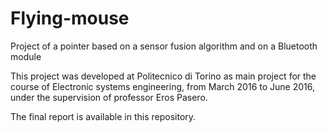 # Flying-mouse
Project of a pointer based on a sensor fusion algorithm and on a Bluetooth module

This project was developed at Politecnico di Torino as main project for the course of Electronic systems engineering, from March 2016 to June 2016, under the supervision of professor Eros Pasero.

The final report is available in this repository. 
